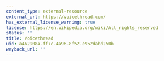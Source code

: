 ```yaml
---
content_type: external-resource
external_url: https://voicethread.com/
has_external_license_warning: true
license: https://en.wikipedia.org/wiki/All_rights_reserved
status: ''
title: Voicethread
uid: a462908a-ff7c-4a96-8f52-e952dabd250b
wayback_url: ''
---
```

